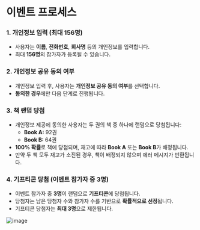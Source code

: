 # 이벤트 프로세스

### 1. 개인정보 입력 (최대 156명)
- 사용자는 **이름**, **전화번호**, **회사명** 등의 개인정보를 입력합니다.
- 최대 **156명**의 참가자가 등록될 수 있습니다.

### 2. 개인정보 공유 동의 여부
- 개인정보 입력 후, 사용자는 **개인정보 공유 동의 여부**를 선택합니다.
- **동의한 경우**에만 다음 단계로 진행됩니다.

### 3. 책 랜덤 당첨
- 개인정보 제공에 동의한 사용자는 두 권의 책 중 하나에 랜덤으로 당첨됩니다:
  - **Book A:** 92권
  - **Book B:** 64권
- **100% 확률**로 책에 당첨되며, 재고에 따라 **Book A** 또는 **Book B**가 배정됩니다.
- 만약 두 책 모두 재고가 소진된 경우, 책이 배정되지 않으며 에러 메시지가 반환됩니다.

### 4. 기프티콘 당첨 (이벤트 참가자 중 3명)
- 이벤트 참가자 중 **3명**이 랜덤으로 **기프티콘**에 당첨됩니다.
- 당첨자는 남은 당첨자 수와 참가자 수를 기반으로 **확률적으로 선정**됩니다.
- 기프티콘 당첨자는 **최대 3명**으로 제한됩니다.

![image](https://github.com/user-attachments/assets/bc23ece0-9806-4d1f-98d4-409cfb1e23db)
